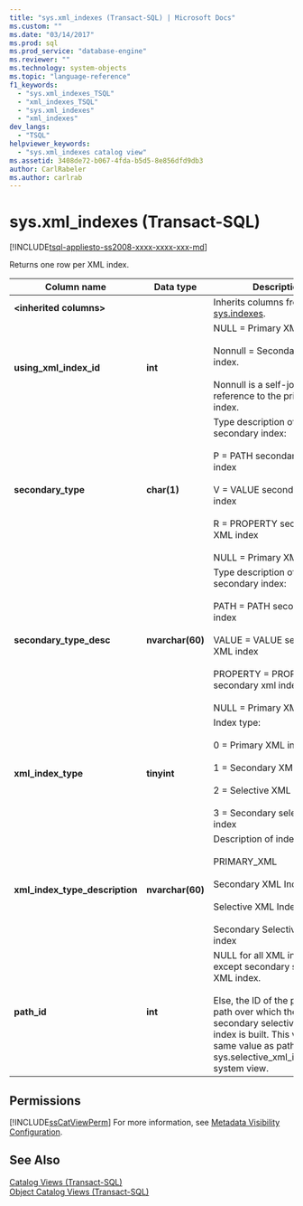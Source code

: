 ```yaml
---
title: "sys.xml_indexes (Transact-SQL) | Microsoft Docs"
ms.custom: ""
ms.date: "03/14/2017"
ms.prod: sql
ms.prod_service: "database-engine"
ms.reviewer: ""
ms.technology: system-objects
ms.topic: "language-reference"
f1_keywords: 
  - "sys.xml_indexes_TSQL"
  - "xml_indexes_TSQL"
  - "sys.xml_indexes"
  - "xml_indexes"
dev_langs: 
  - "TSQL"
helpviewer_keywords: 
  - "sys.xml_indexes catalog view"
ms.assetid: 3408de72-b067-4fda-b5d5-8e856dfd9db3
author: CarlRabeler
ms.author: carlrab
---
```

# sys.xml_indexes (Transact-SQL)
[!INCLUDE[tsql-appliesto-ss2008-xxxx-xxxx-xxx-md](../../includes/applies-to-version/sqlserver.md)]

  Returns one row per XML index.  
  
|Column name|Data type|Description|  
|-----------------|---------------|-----------------|  
|**\<inherited columns>**||Inherits columns from [sys.indexes](../../relational-databases/system-catalog-views/sys-indexes-transact-sql.md).|  
|**using_xml_index_id**|**int**|NULL = Primary XML index.<br /><br /> Nonnull = Secondary XML index.<br /><br /> Nonnull is a self-join reference to the primary XML index.|  
|**secondary_type**|**char(1)**|Type description of secondary index:<br /><br /> P = PATH secondary XML index<br /><br /> V = VALUE secondary XML index<br /><br /> R = PROPERTY secondary XML index<br /><br /> NULL = Primary XML index|  
|**secondary_type_desc**|**nvarchar(60)**|Type description of secondary index:<br /><br /> PATH = PATH secondary XML index<br /><br /> VALUE = VALUE secondary XML index<br /><br /> PROPERTY = PROPERTY secondary xml indexes.<br /><br /> NULL = Primary XML index|  
|**xml_index_type**|**tinyint**|Index type:<br /><br /> 0 = Primary XML index<br /><br /> 1 = Secondary XML index<br /><br /> 2 = Selective XML index<br /><br /> 3 = Secondary selective  XML index|  
|**xml_index_type_description**|**nvarchar(60)**|Description of index type:<br /><br /> PRIMARY_XML<br /><br /> Secondary XML Index<br /><br /> Selective XML Index<br /><br /> Secondary Selective  XML index|  
|**path_id**|**int**|NULL for all XML indexes except secondary selective XML index.<br /><br /> Else, the ID of the promoted path over which the secondary selective XML index is built. This value is the same value as path_id from sys.selective_xml_index_paths system view.|  
  
## Permissions  
 [!INCLUDE[ssCatViewPerm](../../includes/sscatviewperm-md.md)] For more information, see [Metadata Visibility Configuration](../../relational-databases/security/metadata-visibility-configuration.md).  
  
## See Also  
 [Catalog Views &#40;Transact-SQL&#41;](../../relational-databases/system-catalog-views/catalog-views-transact-sql.md)   
 [Object Catalog Views &#40;Transact-SQL&#41;](../../relational-databases/system-catalog-views/object-catalog-views-transact-sql.md)  
  
  
